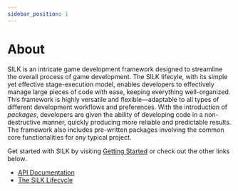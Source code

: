 ```yaml
---
sidebar_position: 1
---
```


# About

SILK is an intricate game development framework designed to streamline the overall process of game development. The SILK lifecyle, with its simple yet effective stage-execution model, enables developers to effectively manage large pieces of code with ease, keeping everything well-organized. This framework is highly versatile and flexible—adaptable to all types of different development workflows and preferences. With the introduction of *packages*, developers are given the ability of developing code in a non-destructive manner, quickly producing more reliable and predictable results. The framework also includes pre-written packages involving the common core functionalities for any typical project.

Get started with SILK by visiting [Getting Started](/docs/getting_started/setting) or check out the other links below.

- [API Documentation](/api/Silk)
- [The SILK Lifecycle](/docs/lifecycle)